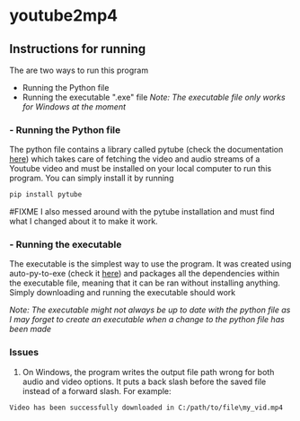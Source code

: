 # youtube2mp4

## Instructions for running

The are two ways to run this program

- Running the Python file
- Running the executable ".exe" file
  _Note: The executable file only works for Windows at the moment_

### - Running the Python file

The python file contains a library called pytube (check the documentation [here](https://pytube.io/en/latest/)) which takes care of fetching the video and audio streams of a Youtube video and must be installed on your local computer to run this program. You can simply install it by running

```sh
pip install pytube
```

#FIXME I also messed around with the pytube installation and must find what I changed about it to make it work.

### - Running the executable

The executable is the simplest way to use the program. It was created using auto-py-to-exe (check it [here](https://pypi.org/project/auto-py-to-exe/)) and packages all the dependencies within the executable file, meaning that it can be ran without installing anything. Simply downloading and running the executable should work

_Note: The executable might not always be up to date with the python file as I may forget to create an executable when a change to the python file has been made_

### Issues

1. On Windows, the program writes the output file path wrong for both audio and video options. It puts a back slash before the saved file instead of a forward slash. For example:

```sh
Video has been successfully downloaded in C:/path/to/file\my_vid.mp4
```
